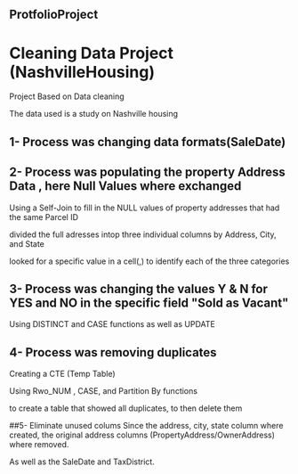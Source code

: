 ## ProtfolioProject
# Cleaning Data Project (NashvilleHousing)


Project Based on Data cleaning

The data used is a study on Nashville housing

## 1- Process was changing data formats(SaleDate)

## 2- Process was populating the property Address Data , here  Null Values where exchanged

Using a Self-Join to fill in the NULL values of property addresses that had the same Parcel ID

divided the full adresses intop three individual columns by Address, City, and State

 looked for a specific value in a cell(,) to identify each of the three categories
 
 ## 3- Process was changing the values Y & N for YES and NO in the specific field "Sold as Vacant"
 
 Using DISTINCT and CASE functions as well as UPDATE
 
 ## 4- Process was removing duplicates
 
 Creating  a CTE (Temp Table)
 
 Using Rwo_NUM , CASE, and Partition By functions
 
 to create a table that showed all duplicates, to then delete them
 
 ##5- Eliminate unused colums
 Since the address, city, state column where created, the original address columns (PropertyAddress/OwnerAddress) where removed.
 
 As well as the SaleDate and TaxDistrict.
